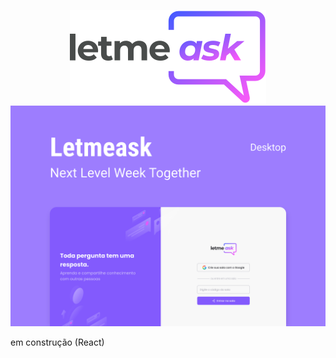 <p align="center">
  <img src="https://github.com/Franklyn-Sancho/MeAsk/blob/main/logo.svg">
  <img src="https://github.com/Franklyn-Sancho/MeAsk/blob/main/cover.svg">

</p>

em construção (React)
